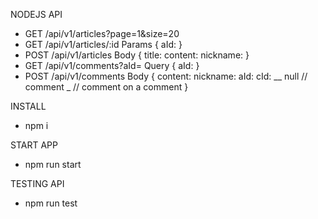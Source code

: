 NODEJS API
- GET  /api/v1/articles?page=1&size=20
- GET  /api/v1/articles/:id 
Params {
    aId: <articlesId>
}
- POST /api/v1/articles
Body {
    title: <string>
    content: <string>
    nickname: <string>
}
- GET  /api/v1/comments?aId=<articlesId>
Query {
    aId: <articlesId>
}
- POST /api/v1/comments
Body {
    content: <string>
    nickname: <string>
    aId: <articlesId>
    cId: __ null // comment
         \_ <commentsId> // comment on a comment 
}

INSTALL 
- npm i

START APP
- npm run start

TESTING API
- npm run test
